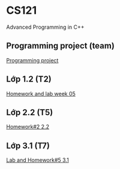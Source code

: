 # CS121
Advanced Programming in C++
## Programming project (team)
[Programming project](https://classroom.github.com/a/U3ZmxIOn)

## Lớp 1.2 (T2)
[Homework and lab week 05](https://classroom.github.com/a/9e6T7bUS)

## Lớp 2.2 (T5)
[Homework#2 2.2](https://classroom.github.com/a/ikvsDsIf)

## Lớp 3.1 (T7)
[Lab and Homework#5 3.1](https://classroom.github.com/a/FtLCP6AB)
